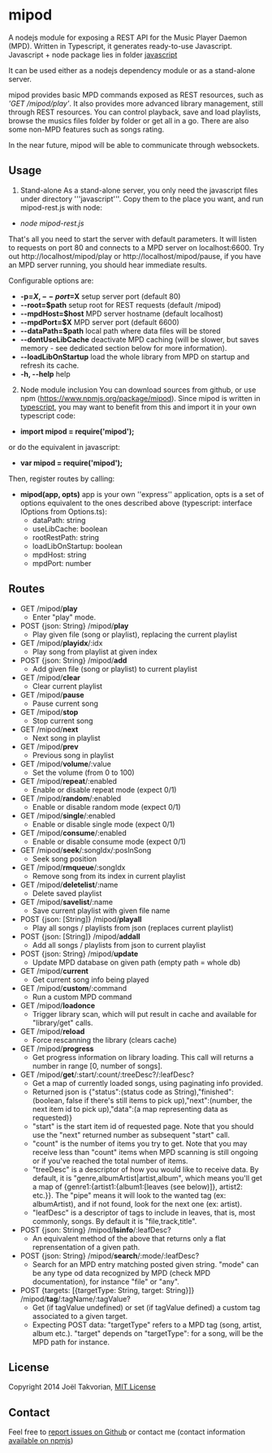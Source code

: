 mipod
======

A nodejs module for exposing a REST API for the Music Player Daemon (MPD). Written in Typescript, it generates ready-to-use Javascript.
Javascript + node package lies in folder [javascript](https://github.com/jotak/mipod/tree/master/javascript)

It can be used either as a nodejs dependency module or as a stand-alone server.

mipod provides basic MPD commands exposed as REST resources, such as *'GET /mipod/play'*.
It also provides more advanced library management, still through REST resources. You can control playback, save and load playlists, browse the musics files folder by folder or get all in a go. There are also some non-MPD features such as songs rating.

In the near future, mipod will be able to communicate through websockets.

## Usage

1. Stand-alone
  As a stand-alone server, you only need the javascript files under directory '''javascript'''. Copy them to the place you want, and run mipod-rest.js with node:
  * *node mipod-rest.js*
  
  That's all you need to start the server with default parameters. It will listen to requests on port 80 and connects to a MPD server on localhost:6600. Try out http://localhost/mipod/play or http://localhost/mipod/pause, if you have an MPD server running, you should hear immediate results.

  Configurable options are:
  * **-p=$X, --port=$X** setup server port (default 80)
  * **--root=$path** setup root for REST requests (default /mipod)
  * **--mpdHost=$host** MPD server hostname (default localhost)
  * **--mpdPort=$X** MPD server port (default 6600)
  * **--dataPath=$path** local path where data files will be stored
  * **--dontUseLibCache** deactivate MPD caching (will be slower, but saves memory - see dedicated section below for more information).
  * **--loadLibOnStartup** load the whole library from MPD on startup and refresh its cache.
  * **-h, --help** help

2. Node module inclusion
  You can download sources from github, or use npm (https://www.npmjs.org/package/mipod). Since mipod is written in [typescript](http://www.typescriptlang.org/), you may want to benefit from this and import it in your own typescript code:
  * **import mipod = require('mipod');**

  or do the equivalent in javascript:
  * **var mipod = require('mipod');**
  
  Then, register routes by calling:
  * **mipod(app, opts)** app is your own ''express'' application, opts is a set of options equivalent to the ones described above (typescript: interface IOptions from Options.ts):
    * dataPath: string
    * useLibCache: boolean
    * rootRestPath: string
    * loadLibOnStartup: boolean
    * mpdHost: string
    * mpdPort: number

## Routes
* GET /mipod/**play**
    * Enter "play" mode.
* POST {json: String} /mipod/**play**
    * Play given file (song or playlist), replacing the current playlist
* GET /mipod/**playidx**/:idx
    * Play song from playlist at given index
* POST {json: String} /mipod/**add**
    * Add given file (song or playlist) to current playlist
* GET /mipod/**clear**
    * Clear current playlist
* GET /mipod/**pause**
    * Pause current song
* GET /mipod/**stop**
    * Stop current song
* GET /mipod/**next**
    * Next song in playlist
* GET /mipod/**prev**
    * Previous song in playlist
* GET /mipod/**volume**/:value
    * Set the volume (from 0 to 100)
* GET /mipod/**repeat**/:enabled
    * Enable or disable repeat mode (expect 0/1)
* GET /mipod/**random**/:enabled
    * Enable or disable random mode (expect 0/1)
* GET /mipod/**single**/:enabled
    * Enable or disable single mode (expect 0/1)
* GET /mipod/**consume**/:enabled
    * Enable or disable consume mode (expect 0/1)
* GET /mipod/**seek**/:songIdx/:posInSong
    * Seek song position
* GET /mipod/**rmqueue**/:songIdx
    * Remove song from its index in current playlist
* GET /mipod/**deletelist**/:name
    * Delete saved playlist
* GET /mipod/**savelist**/:name
    * Save current playlist with given file name
* POST {json: [String]} /mipod/**playall**
    * Play all songs / playlists from json (replaces current playlist)
* POST {json: [String]} /mipod/**addall**
    * Add all songs / playlists from json to current playlist
* POST {json: String} /mipod/**update**
    * Update MPD database on given path (empty path = whole db)
* GET /mipod/**current**
    * Get current song info being played
* GET /mipod/**custom**/:command
    * Run a custom MPD command
* GET /mipod/**loadonce**
    * Trigger library scan, which will put result in cache and available for "library/get" calls.
* GET /mipod/**reload**
    * Force rescanning the library (clears cache)
* GET /mipod/**progress**
    * Get progress information on library loading. This call will returns a number in range [0, number of songs].
* GET /mipod/**get**/:start/:count/:treeDesc?/:leafDesc?
    * Get a map of currently loaded songs, using paginating info provided.
    * Returned json is {"status":(status code as String),"finished":(boolean, false if there's still items to pick up),"next":(number, the next item id to pick up),"data":(a map representing data as requested)}
    * "start" is the start item id of requested page. Note that you should use the "next" returned number as subsequent "start" call.
    * "count" is the number of items you try to get. Note that you may receive less than "count" items when MPD scanning is still ongoing or if you've reached the total number of items.
    * "treeDesc" is a descriptor of how you would like to receive data. By default, it is "genre,albumArtist|artist,album", which means you'll get a map of {genre1:{artist1:{album1:[leaves (see below)]}, artist2: etc.}}. The "pipe" means it will look to the wanted tag (ex: albumArtist), and if not found, look for the next one (ex: artist).
    * "leafDesc" is a descriptor of tags to include in leaves, that is, most commonly, songs. By default it is "file,track,title".
* POST {json: String} /mipod/**lsinfo**/:leafDesc?
    * An equivalent method of the above that returns only a flat reprensentation of a given path.
* POST {json: String} /mipod/**search**/:mode/:leafDesc?
    * Search for an MPD entry matching posted given string. "mode" can be any type od data recognized by MPD (check MPD documentation), for instance "file" or "any".
* POST {targets: [{targetType: String, target: String}]} /mipod/**tag**/:tagName/:tagValue?
    * Get (if tagValue undefined) or set (if tagValue defined) a custom tag associated to a given target.
    * Expecting POST data: "targetType" refers to a MPD tag (song, artist, album etc.). "target" depends on "targetType": for a song, will be the MPD path for instance.

## License
Copyright 2014 Joël Takvorian, [MIT License](https://github.com/jotak/mipod/blob/master/LICENSE)

## Contact
Feel free to [report issues on Github](https://github.com/jotak/mipod/issues) or contact me (contact information [available on npmjs](https://www.npmjs.org/~jotak))
